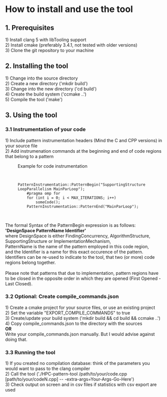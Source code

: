 <h1>How to install and use the tool</h1>
<h2>1. Prerequisites</h2>
1) Install clang 5 with libTooling support<br>
2) Install cmake (preferably 3.4.1, not tested with older versions)<br>
3) Clone the git repository to your machine

<h2>2. Installing the tool</h2>
1) Change into the source directory<br>
2) Create a new directory ('mkdir build')<br>
3) Change into the new directory ('cd build')<br>
4) Create the build system ('ccmake ..')<br>
5) Compile the tool ('make')

<h2>3. Using the tool</h2>
<h3>3.1 Instrumentation of your code</h3>
1) Include pattern instrumentation headers (Mind the C and CPP versions) in your source file<br>
2) Add instrumenation commands at the beginning and end of code regions that belong to a pattern

<figure>
  <figcaption>Example for code instrumentation</figcaption>
  <pre>
    <code>
    PatternInstrumentation::PatternBegin("SupportingStructure LoopParallelism MainParLoop");
    #pragma omp for
    for (int i = 0; i < MAX_ITERATIONS; i++)
        someCode();
    PatternInstrumentation::PatternEnd("MainParLoop");
    </code>
  </pre>
</figure>

The formal Syntax of the PatternBegin expression is as follows:<br>
<b>'DesignSpace PatternName Identifier'</b><br>
where DesignSpace is either FindingConcurrency, AlgorithmStructure, SupportingStructure or ImplementationMechanism,<br>
PatternName is the name of the pattern employed in this code region,<br>
and the Identifier is a name for this exact occurence of the pattern.<br>
Identifiers can be re-used to indicate to the tool, that two (or more) code regions belong together.<br><br>
Please note that patterns that due to implementation, pattern regions have to be closed in the opposite order in which they are opened (First Opened - Last Closed).

<h3>3.2 <b>Optional:</b> Create compile_commands.json</h3>
1) Create a cmake project for your source files, or use an existing project<br>
2) Set the variable "EXPORT_COMPILE_COMMANDS" to true<br>
3) Create/update your build system ('mkdir build && cd build && ccmake ..')<br>
4) Copy compile_commands.json to the directory with the sources<br>
<b>OR</b><br>
Write your compile_commands.json manually. But I would advise against doing that.

<h3>3.3 Running the tool</h3>
1) If you created no compilation database: think of the parameters you would want to pass to the clang compiler<br>
2) Call the tool ('./HPC-pattern-tool /path/to/your/code.cpp [path/to/your/codeN.cpp] -- -extra-args=Your-Args-Go-Here')<br>
3) Check output on screen and in csv files if statistics with csv export are used